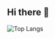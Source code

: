 ## Hi there 👋
![Top Langs](https://github-readme-stats.vercel.app/api/top-langs/?username=AIsari017&size_weight=0.5&count_weight=0.5)


<!--
**AIsari017/AIsari017** is a ✨ _special_ ✨ repository because its `README.md` (this file) appears on your GitHub profile.

Here are some ideas to get you started:

- 🔭 I’m currently working on ...
- 🌱 I’m currently learning ...
- 👯 I’m looking to collaborate on ...
- 🤔 I’m looking for help with ...
- 💬 Ask me about ...
- 📫 How to reach me: ...
- 😄 Pronouns: ...
- ⚡ Fun fact: ...
-->
